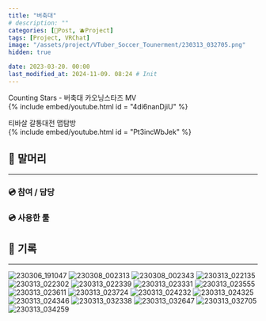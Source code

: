 ```yaml
---
title: "버축대"
# description: ""
categories: [📀Post, 🫐Project]
tags: [Project, VRChat]
image: "/assets/project/VTuber_Soccer_Tounerment/230313_032705.png"
hidden: true

date: 2023-03-20. 00:00
last_modified_at: 2024-11-09. 08:24 # Init
---
```


Counting Stars - 버축대 카오닝스타즈 MV  
{% include embed/youtube.html id = "4di6nanDjiU" %}

티바살 갈통대전 맵탐방  
{% include embed/youtube.html id = "Pt3incWbJek" %}

## 📀 말머리

---

### 💿 참여 / 담당

### 💿 사용한 툴

## 📀 기록

---

![230306_191047](/assets/project/VTuber_Soccer_Tounerment/230306_191047.png)
![230308_002313](/assets/project/VTuber_Soccer_Tounerment/230308_002313.png)
![230308_002343](/assets/project/VTuber_Soccer_Tounerment/230308_002343.png)
![230313_022135](/assets/project/VTuber_Soccer_Tounerment/230313_022135.png)
![230313_022302](/assets/project/VTuber_Soccer_Tounerment/230313_022302.png)
![230313_022339](/assets/project/VTuber_Soccer_Tounerment/230313_022339.png)
![230313_023331](/assets/project/VTuber_Soccer_Tounerment/230313_023331.png)
![230313_023555](/assets/project/VTuber_Soccer_Tounerment/230313_023555.png)
![230313_023611](/assets/project/VTuber_Soccer_Tounerment/230313_023611.png)
![230313_023724](/assets/project/VTuber_Soccer_Tounerment/230313_023724.png)
![230313_024232](/assets/project/VTuber_Soccer_Tounerment/230313_024232.png)
![230313_024325](/assets/project/VTuber_Soccer_Tounerment/230313_024325.png)
![230313_024346](/assets/project/VTuber_Soccer_Tounerment/230313_024346.png)
![230313_032338](/assets/project/VTuber_Soccer_Tounerment/230313_032338.png)
![230313_032647](/assets/project/VTuber_Soccer_Tounerment/230313_032647.png)
![230313_032705](/assets/project/VTuber_Soccer_Tounerment/230313_032705.png)
![230313_034259](/assets/project/VTuber_Soccer_Tounerment/230313_034259.png)
